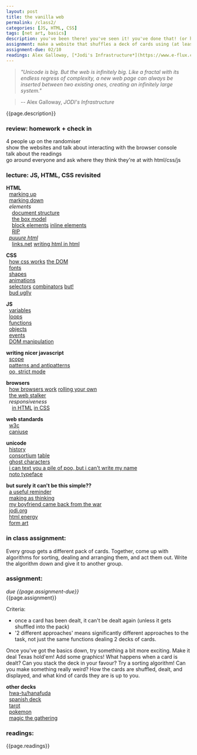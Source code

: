 ```yaml
---  
layout: post  
title: the vanilla web  
permalink: /class2/  
categories: [JS, HTML, CSS]  
tags: [net art, basics]
description: you've been there! you've seen it! you've done that! (or have you?). here we'll revisit the basic tools that we use to make work for the web, and talk about some higher level concepts and tools to improve the quality of code. We'll discuss web standards, net art, and the power of pure html.
assignment: make a website that shuffles a deck of cards using (at least) 2 different approaches
assignment-due: 02/10
readings: Alex Galloway, [*Jodi's Infrastructure*](https://www.e-flux.com/journal/74/59810/jodi-s-infrastructure/) <br> Ted Nelson (in *Software* p16), [*The Crafting of Media*](http://worrydream.com/refs/Burnham%20-%20Software%20-%20Information%20Technology,%20Its%20New%20Meaning%20for%20Art.pdf)
---  
```


>*"Unicode is big. But the web is infinitely big. Like a fractal with its endless regress of complexity, a new web page can always be inserted between two existing ones, creating an infinitely large system."*

>-- Alex Galloway, *JODI's Infrastructure*

{{page.description}}

### review: homework + check in  
4 people up on the randomiser  
show the websites and talk about interacting with the browser console  
talk about the readings  
go around everyone and ask where they think they're at with html/css/js  

### lecture: JS, HTML, CSS revisited  

**HTML**  
  [marking up](https://en.wikipedia.org/wiki/Markup_language)  
  [marking down](https://en.wikipedia.org/wiki/Markdown)  
  *elements*  
    [document structure](https://en.wikipedia.org/wiki/HTML_element#Document_structure_elements)  
    [the box model](https://developer.mozilla.org/en-US/docs/Learn/CSS/Building_blocks/The_box_model)  
    [block elements](https://en.wikipedia.org/wiki/HTML_element#Block_elements) [inline elements](https://en.wikipedia.org/wiki/HTML_element#Inline_elements)  
    [RIP](https://developer.mozilla.org/en-US/docs/Web/HTML/Element/blink)  
  [*puuure html*](https://www.are.na/laurel-schwulst/pure-html)  
    [links.net](http://links.net) [writing html in html](http://john.ankarstrom.se/html/)  

**CSS**  
  [how css works](https://developer.mozilla.org/en-US/docs/Learn/CSS/First_steps/How_CSS_works) [the DOM](https://developer.mozilla.org/en-US/docs/Web/API/Document_Object_Model/Introduction)  
  [fonts](https://www.w3schools.com/Css/css_font.asp)  
  [shapes](https://css-tricks.com/the-shapes-of-css/)  
  [animations](https://www.w3schools.com/css/css3_animations.asp)  
  [selectors](https://www.w3schools.com/css/css_selectors.asp) [combinators](https://www.w3schools.com/Css/css_combinators.asp) [but!](https://stackoverflow.com/questions/1014861/is-there-a-css-parent-selector)  
  [bud uglly](http://budugllydesign.com/index.html)  

**JS**  
  [variables](https://www.w3schools.com/js/js_variables.asp)  
  [loops](https://www.w3schools.com/js/js_loop_for.asp)  
  [functions](https://www.w3schools.com/js/js_functions.asp)  
  [objects](https://www.w3schools.com/js/js_objects.asp)  
  [events](https://www.w3schools.com/js/js_events.asp)  
  [DOM manipulation](https://www.w3schools.com/js/js_htmldom_document.asp)  

**writing nicer javascript**  
  [scope](https://scotch.io/tutorials/understanding-scope-in-javascript)  
  [patterns and antipatterns](https://code.tutsplus.com/tutorials/the-essentials-of-writing-high-quality-javascript--net-15145)  
  [oo, strict mode](https://www.w3schools.com/js/js_strict.asp)  

**browsers**  
  [how browsers work](https://www.html5rocks.com/en/tutorials/internals/howbrowserswork/) [rolling your own](https://limpet.net/mbrubeck/2014/08/08/toy-layout-engine-1.html)  
  [the web stalker](https://anthology.rhizome.org/the-web-stalker)  
  *responsiveness*  
    [in HTML](https://www.w3schools.com/html/html_responsive.asp) [in CSS](https://www.w3schools.com/css/css_rwd_mediaqueries.asp)  

**web standards**  
  [w3c](https://www.w3.org/standards/)  
  [caniuse](https://caniuse.com)  

**unicode**  
  [history](https://en.wikipedia.org/wiki/Unicode#Origin_and_development)  
  [consortium](https://home.unicode.org) [table](https://unicode-table.com/en/#basic-latin)  
  [ghost characters](https://www.dampfkraft.com/ghost-characters.html)  
  [i can text you a pile of poo, but i can't write my name](https://modelviewculture.com/pieces/i-can-text-you-a-pile-of-poo-but-i-cant-write-my-name)  
  [noto typeface](https://www.google.com/get/noto/)  

**but surely it can't be this simple??**  
  [a useful reminder](http://motherfuckingwebsite.com)  
  [making as thinking](http://jon-l.com/making-as-thinking/)  
  [my boyfriend came back from the war](http://www.teleportacia.org/war/)  
  [jodi.org](http://wwww.jodi.org)  
  [html energy](http://html.energy)  
  [form art](https://sites.rhizome.org/anthology/form-art-competition.html)  


### in class assignment:
Every group gets a different pack of cards. Together, come up with algorithms for sorting, dealing and arranging them, and act them out. Write the algorithm down and give it to another group.

### assignment:
*due {{page.assignment-due}}*<br>
{{page.assignment}}

Criteria:
* once a card has been dealt, it can't be dealt again (unless it gets shuffled into the pack)
* '2 different approaches' means significantly different approaches to the task, not just the same functions dealing 2 decks of cards.

Once you've got the basics down, try something a bit more exciting. Make it deal Texas hold'em! Add some graphics! What happens when a card is dealt? Can you stack the deck in your favour? Try a sorting algorithm! Can you make something really weird? How the cards are shuffled, dealt, and displayed, and what kind of cards they are is up to you.

**other decks**  
  [hwa-tu/hanafuda](http://www.sloperama.com/gostop/cards.html)  
  [spanish deck](https://en.wikipedia.org/wiki/Spanish_playing_cards)  
  [tarot](https://github.com/dariusk/corpora/blob/master/data/divination/tarot_interpretations.json)  
  [pokemon](https://api.pokemontcg.io/v1/cards)  
  [magic the gathering](https://mtgjson.com)  

### readings:
{{page.readings}}
